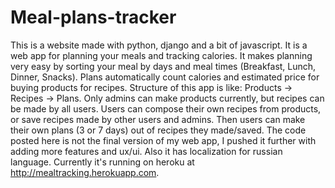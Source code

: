 # Meal-plans-tracker
This is a website made with python, django and a bit of javascript. It is a web app for planning your meals and tracking calories. It makes planning very easy by sorting your meal by days and meal times (Breakfast, Lunch, Dinner, Snacks). Plans automatically count calories and estimated price for buying products for recipes. Structure of this app is like: Products -> Recipes -> Plans. Only admins can make products currently, but recipes can be made by all users. Users can compose their own recipes from products, or save recipes made by other users and admins. Then users can make their own plans (3 or 7 days) out of recipes they made/saved. The code posted here is not the final version of my web app, I pushed it further with adding more features and ux/ui. Also it has localization for russian language. Currently it's running on heroku at http://mealtracking.herokuapp.com.

